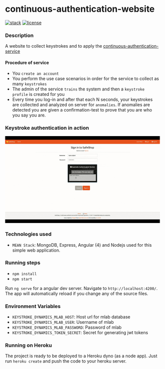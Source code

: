 # continuous-authentication-website

[![stack](https://badgen.net/badge/Stack/MEAN/green)](./LICENSE)
 [![license](https://badgen.net/badge/License/MIT/blue)](./LICENSE)
 
### Description
A website to collect keystrokes and to apply the [continuous-authentication-service](https://github.com/tasoskakour/continuous-authentication-service)

#### Procedure of service
- You `create an account`
- You perform the use case scenarios in order for the service to collect as many `keystrokes`
- The admin of the service `trains` the system and then a `keystroke profile` is created for you
- Every time you log-in and after that each N seconds, your keystrokes are collected and analyzed on server for `anomalies`. If anomalies are detected you are given a confirmation-test to prove that you are who you say you are.

### Keystroke authentication in action

<img src="demo.gif">
 
### Technologies used

- `MEAN Stack`: MongoDB, Express, Angular (4) and Nodejs used for this simple web application.

### Running steps

- `npm install`
- `npm start`

Run `ng serve` for a angular dev server. Navigate to `http://localhost:4200/`. The app will automatically reload if you change any of the source files.

### Environment Variables

- `KEYSTROKE_DYNAMICS_MLAB_HOST`: Host url for mlab database
- `KEYSTROKE_DYNAMICS_MLAB_USER`: Username of mlab
- `KEYSTROKE_DYNAMICS_MLAB_PASSWORD`: Password of mlab
- `KEYSTROKE_DYNAMICS_TOKEN_SECRET`: Secret for generating jwt tokens

### Running on Heroku

The project is ready to be deployed to a Heroku dyno (as a node app). Just run `heroku create` and push the code to your heroku server.

